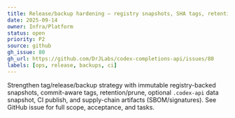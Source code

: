 ```yaml
---
title: Release/backup hardening — registry snapshots, SHA tags, retention, CI + SBOM (#80)
date: 2025-09-14
owner: Infra/Platform
status: open
priority: P2
source: github
gh_issue: 80
gh_url: https://github.com/DrJLabs/codex-completions-api/issues/80
labels: [ops, release, backups, ci]
---
```


Strengthen tag/release/backup strategy with immutable registry-backed snapshots, commit-aware tags, retention/prune, optional `.codex-api` data snapshot, CI publish, and supply-chain artifacts (SBOM/signatures). See GitHub issue for full scope, acceptance, and tasks.
